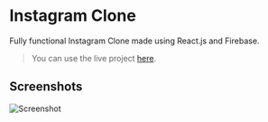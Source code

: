 # Instagram Clone
Fully functional Instagram Clone made using React.js and Firebase.

> You can use the live project [here](https://lastuchiha.github.io/instagram-clone/#/).

## Screenshots
![Screenshot](https://github.com/lastuchiha/instagram-clone/assets/107856521/1feb2779-178a-41ce-8288-38246b0f2125)
